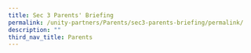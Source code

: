 ```yaml
---
title: Sec 3 Parents' Briefing
permalink: /unity-partners/Parents/sec3-parents-briefing/permalink/
description: ""
third_nav_title: Parents
---
```

